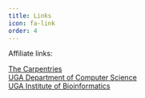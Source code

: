 ```yaml
---
title: Links
icon: fa-link
order: 4
---
```

Affiliate links:

[The Carpentries](https://carpentries.org/)
<br>[UGA Department of Computer Science](https://www.cs.uga.edu/)
<br>[UGA Institute of Bioinformatics](https://iob.uga.edu/)
